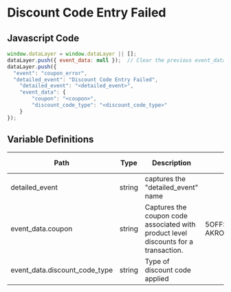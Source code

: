 # Discount Code Entry Failed

### 

## Javascript Code
```js
window.dataLayer = window.dataLayer || [];
dataLayer.push({ event_data: null });  // Clear the previous event_data object.
dataLayer.push({
  "event": "coupon_error",
  "detailed_event": "Discount Code Entry Failed",
    "detailed_event": "<detailed_event>",
    "event_data": {
        "coupon": "<coupon>",
        "discount_code_type": "<discount_code_type>"
    }
});
```

## Variable Definitions

|Path|Type|Description|Example|Pattern|Min Length|Max Length|Minimum|Maximum|Multiple Of|
| --- | --- | --- | --- | --- | --- | --- | --- | --- | --- |
|detailed_event|string|captures the "detailed\_event" name||||||||
|event_data.coupon|string|Captures the coupon code associated with product level discounts for a transaction.|5OFFSHOES, AKRONCANDLES2019|||||||
|event_data.discount_code_type|string|Type of discount code applied||||||||




